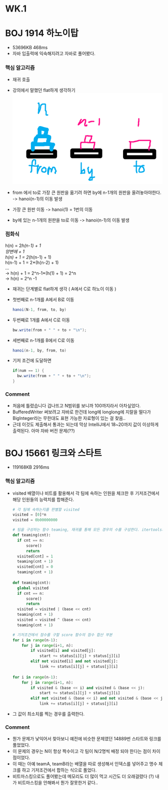 # WK.1

# BOJ 1914 하노이탑 
* 53696KB 468ms
* 자바 입출력에 익숙해지려고 자바로 풀어봤다.

### 핵심 알고리즘
* 재귀 호출
* 강의에서 말했던 flat하게 생각하기
![하노이](../../img/KUMA/하노이1.png)

* from 에서 to로 가장 큰 원판을 옮기려 하면 by에 n-1개의 원판을 올려놓아야한다.
-> hanoi(n-1)의 이동 발생
* 가장 큰 원판 이동
-> hanoi(1) = 1번의 이동
* by에 있는 n-1개의 원판을 to로 이동
-> hanoi(n-1)의 이동 발생   

### 점화식

h(n) = 2*h(n-1) + 1   
양변에 + 1   
h(n) + 1 = 2*(h(n-1) + 1)   
h(n-1) + 1 = 2*(h(n-2) + 1)   
...   
-> h(n) + 1 = 2^n-1*(h(1) + 1) = 2^n   
-> h(n) = 2^n -1   

* 재귀는 단계별로 flat하게 생각 ( A에서 C로 하노이 이동 )
* 첫번째로 n-1개를 A에서 B로 이동
  ```java
  hanoi(N-1, from, to, by)
  ```
* 두번째로 1개를 A에서 C로 이동
  ```java
  bw.write(from + " " + to + "\n");
  ```
* 세번째로 n-1개를 B에서 C로 이동
  ```java
  hanoi(n-1, by, from, to)
  ```
   
* 기저 조건에 도달하면
  ```java
  if(num == 1) {
    bw.write(from + " " + to + "\n");
  }
  ```

### Comment
* 처음에 틀렸습니다 겁나뜨고 N범위를 보니까 100까지라서 아차싶었다.
* BufferedWriter 써보려고 자바로 한건데 long에 longlong에 지랄을 떨다가 BigInteger라는 무한대도 표현 가능한 자료형이 있는 걸 찾음..
* 근데 이것도 제출해서 통과는 되는데 막상 IntelliJ에서 18~20까지 값이 이상하게 출력된다. 아마 자바 버전 문제(??) 
   
   
# BOJ 15661 링크와 스타트
* 119168KB 2916ms

### 핵심 알고리즘
* visited 배열이나 비트를 활용해서 각 팀에 속하는 인원을 체크한 후 기저조건에서 해당 인원들의 능력치를 합해준다.
  ```python
  # 각 팀에 속하는지를 판별할 visited
  visited = [0]*n
  visited = 0b00000000
  ```
  ```python
  # 팀을 구성하는 함수 teaming, 재귀를 통해 모든 경우의 수를 구성한다. itertools의 조합을 사용해도 될 것 같다.
  def teaming(cnt):
    if cnt == n:
        score()
        return
    visited[cnt] = 1
    teaming(cnt + 1)
    visited[cnt] = 0
    teaming(cnt + 1)

  def teaming(cnt):
    global visited
    if cnt == n:
        score()
        return
    visited = visited | (base << cnt)
    teaming(cnt + 1)
    visited = visited ^ (base << cnt)
    teaming(cnt + 1)
  ```
  ```python
  # 기저조건에서 점수를 구할 score 함수의 점수 합산 부분
  for i in range(n-1):
      for j in range(i+1, n):
          if visited[i] and visited[j]:
              start += status[i][j] + status[j][i]
          elif not visited[i] and not visited[j]:
              link += status[i][j] + status[j][i]
  
  for i in range(n-1):
      for j in range(i+1, n):
          if visited & (base << i) and visited & (base << j):
              start += status[i][j] + status[j][i]
          elif not visited & (base << i) and not visited & (base << j):
              link += status[i][j] + status[j][i]
  ```

* 그 값이 최소치를 찍는 경우를 출력한다.

### Comment
* 뭔가 문제가 낯익어서 찾아보니 예전에 비슷한 문제였던 14889번 스타트와 링크를 풀었었다.
* 이 문제의 경우는 N이 항상 짝수이고 각 팀이 N/2명씩 배정 되야 한다는 점이 차이점이었다.
* 이 때는 아예 teamA, teamB라는 배열을 따로 생성해서 인덱스를 넣어주고 명수 체크를 하고 기저조건에서 합하는 식으로 풀었다.
* 비트마스킹으로도 풀어봤는데 메모리도 더 많이 먹고 시간도 더 오래걸렸다 (?) 내가 비트마스킹을 안해봐서 뭔가 잘못한거 같다..
   
   